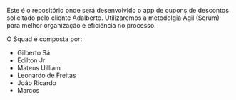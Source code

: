 Este é o repositório onde será desenvolvido o app de cupons de descontos solicitado pelo cliente Adalberto.
Utilizaremos a metodolgia Ágil (Scrum) para melhor organização e eficiência no processo.

O Squad é composta por:

-   Gilberto Sá
-   Edilton Jr
-   Mateus Uilliam
-   Leonardo de Freitas
-   João Ricardo
-   Marcos